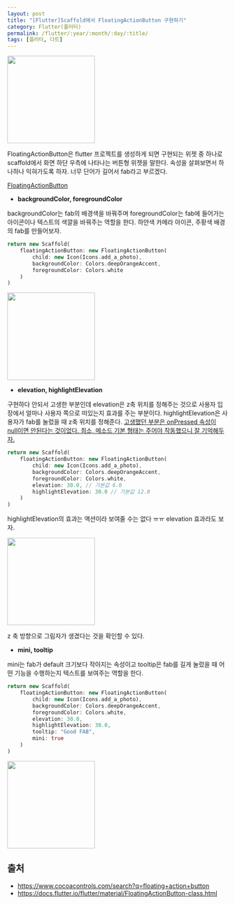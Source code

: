 ```yaml
---
layout: post
title: "[Flutter]Scaffold에서 FloatingActionButton 구현하기"
category: Flutter(플러터)
permalink: /flutter/:year/:month/:day/:title/
tags: [플러터, 다트]
---
```


<img src="https://cocoacontrols-production.s3.amazonaws.com/uploads/control_image/image/6540/iOS_Simulator_Screen_Shot_25.05.2015_20.54.49.png" width="200px">

FloatingActionButton은 flutter 프로젝트를 생성하게 되면 구현되는 위젯 중 하나로 scaffold에서 화면 하단 우측에 나타나는 버튼형 위젯을 말한다. 속성을 살펴보면서 하나하나 익혀가도록 하자. 너무 단어가 길어서 fab라고 부르겠다.

[FloatingActionButton](https://docs.flutter.io/flutter/material/FloatingActionButton-class.html)

* **backgroundColor, foregroundColor**

backgroundColor는 fab의 배경색을 바꿔주며 foregroundColor는 fab에 들어가는 아이콘이나 텍스트의 색깔을 바꿔주는 역할을 한다. 하얀색 카메라 아이콘, 주황색 배경의 fab를 만들어보자.

```dart
return new Scaffold(
	floatingActionButton: new FloatingActionButton(
    	child: new Icon(Icons.add_a_photo),
        backgroundColor: Colors.deepOrangeAccent,
        foregroundColor: Colors.white
    )
)
```

<img src="https://user-images.githubusercontent.com/35518072/42326123-2cd95316-80a3-11e8-9b22-232ce0c16627.png" width="200px">

* **elevation, highlightElevation**

구현하다 안되서 고생한 부분인데 elevation은 z축 위치를 정해주는 것으로 사용자 입장에서 얼마나 사용자 쪽으로 떠있는지 효과를 주는 부분이다. highlightElevation은 사용자가 fab를 눌렀을 때 z축 위치를 정해준다. <u>고생했던 부분은 onPressed 속성이 null이면 안된다는 것이었다. 최소, 메소드 기본 형태는 주어야 작동했으니 잘 기억해두자.</u>

```dart
return new Scaffold(
	floatingActionButton: new FloatingActionButton(
    	child: new Icon(Icons.add_a_photo),
        backgroundColor: Colors.deepOrangeAccent,
        foregroundColor: Colors.white,
        elevation: 30.0, // 기본값 6.0
        highlightElevation: 30.0 // 기본값 12.0
    )
)
```

highlightElevation의 효과는 액션이라 보여줄 수는 없다 ㅠㅠ elevation 효과라도 보자.

<img src="https://user-images.githubusercontent.com/35518072/42326338-d4b5dea6-80a3-11e8-8ce1-db7441b2b7ec.png" width="200px">

z 축 방향으로 그림자가 생겼다는 것을 확인할 수 있다.

* **mini, tooltip**

mini는 fab가 default 크기보다 작아지는 속성이고 tooltip은 fab를 길게 눌렀을 때 어떤 기능을 수행하는지 텍스트를 보여주는 역할을 한다.

```dart
return new Scaffold(
	floatingActionButton: new FloatingActionButton(
    	child: new Icon(Icons.add_a_photo),
        backgroundColor: Colors.deepOrangeAccent,
        foregroundColor: Colors.white,
        elevation: 30.0,
        highlightElevation: 30.0,
        tooltip: "Good FAB",
        mini: true
    )
)
```

<img src="https://user-images.githubusercontent.com/35518072/42326588-872bd6f8-80a4-11e8-9aff-8f45b2e90b22.png" width="200px">

## 출처

* https://www.cocoacontrols.com/search?q=floating+action+button
* https://docs.flutter.io/flutter/material/FloatingActionButton-class.html